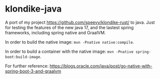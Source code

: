# klondike-java

A port of my project https://github.com/speevy/klondike-rust/ to java. 
Just for testing the features of the new java 17, and the lastest spring frameworks, including spring native and GraalVM.

In order to build the native image: `mvn -Pnative native:compile`.

In order to build a container with the native image: `mvn -Pnative spring-boot:build-image`.

For further reference: https://blogs.oracle.com/java/post/go-native-with-spring-boot-3-and-graalvm 
